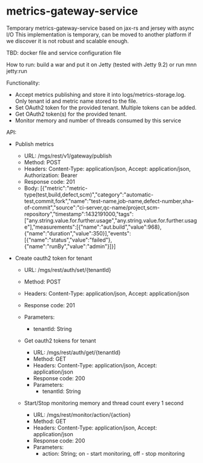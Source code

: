 # metrics-gateway-service
Temporary metrics-gateway-service based on jax-rs and jersey with async I/O
This implementation is temporary, can be moved to another platform if we discover it is not robust and scalable enough.

TBD: docker file and service configuration file

How to run: build a war and put it on Jetty (tested with Jetty 9.2) or run mnn jetty:run

Functionality:
- Accept metrics publishing and store it into logs/metrics-storage.log. Only tenant id and metric name stored to the file.
- Set OAuth2 token for the provided tenant. Multiple tokens can be added.
- Get OAuth2 token(s) for the provided tenant.
- Monitor memory and number of threads consumed by this service

API:
- Publish metrics 
    - URL: /mgs/rest/v1/gateway/publish
    - Method: POST
    - Headers: Content-Type: application/json, Accept: application/json, Authorization: Bearer <oauth2 token>
    - Response code: 201
    - Body: [{"metric":"metric-type(test,build,defect,scm)","category":"automatic-test,commit,fork","name":"test-name,job-name,defect-number,sha-of-commit","source":"ci-server,qc-name/project,scm-repository","timestamp":1432191000,"tags":["any.string.value.for.further.usage","any.string.value.for.further.usage"],"measurements":[{"name":"aut.build","value":968},{"name":"duration","value":350}],"events":[{"name":"status","value":"failed"},{"name":"runBy","value":"admin"}]}]
    
- Create oauth2 token for tenant
    - URL: /mgs/rest/auth/set/{tenantId}
    - Method: POST
    - Headers: Content-Type: application/json, Accept: application/json
    - Response code: 201
    - Parameters:
      - tenantId: String
      
  - Get oauth2 tokens for tenant
    - URL: /mgs/rest/auth/get/{tenantId}
    - Method: GET
    - Headers: Content-Type: application/json, Accept: application/json
    - Response code: 200
    - Parameters:
      - tenantId: String
      
  - Start/Stop monitoring memory and thread count every 1 second
    - URL: /mgs/rest/monitor/action/{action}
    - Method: GET
    - Headers: Content-Type: application/json, Accept: application/json
    - Response code: 200
    - Parameters:
      - action: String; on - start monitoring, off - stop monitoring
    
